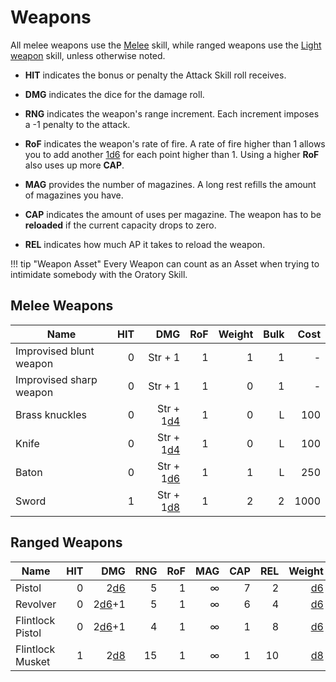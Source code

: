 
# Weapons

All melee weapons use the [Melee](/character/skills#melee) skill, while ranged
weapons use the [Light weapon](/character/skills#light-weapons) skill, unless
otherwise noted.

* **HIT** indicates the bonus or penalty the Attack Skill roll receives.

* **DMG** indicates the dice for the damage roll.

* **RNG** indicates the weapon's range increment. Each increment imposes a -1
  penalty to the attack.

* **RoF** indicates the weapon's rate of fire. A rate of fire higher than 1
  allows you to add another [1d6](#d6) for each point higher than 1. Using a
  higher **RoF** also uses up more **CAP**.

* **MAG** provides the number of magazines. A long rest refills the amount of
  magazines you have.

* **CAP** indicates the amount of uses per magazine. The weapon has to be
  **reloaded** if the current capacity drops to zero.

* **REL** indicates how much AP it takes to reload the weapon.

!!! tip "Weapon Asset"
    Every Weapon can count as an Asset when trying to intimidate somebody with
    the Oratory Skill.

## Melee Weapons

| Name                    |  HIT |              DMG |  RoF | Weight | Bulk | Cost |
| ----------------------- | ---: | ---------------: | ---: | -----: | ---: | ---: |
| Improvised blunt weapon |    0 |          Str + 1 |    1 |      1 |    1 |    - |
| Improvised sharp weapon |    0 |          Str + 1 |    1 |      0 |    1 |    - |
| Brass knuckles          |    0 | Str + 1[d4](#d4) |    1 |      0 |    L |  100 |
| Knife                   |    0 | Str + 1[d4](#d4) |    1 |      0 |    L |  100 |
| Baton                   |    0 | Str + 1[d6](#d6) |    1 |      1 |    L |  250 |
| Sword                   |    1 | Str + 1[d8](#d8) |    1 |      2 |    2 | 1000 |

## Ranged Weapons

| Name             |  HIT |          DMG |  RNG |  RoF |  MAG |  CAP |  REL |    Weight | Bulk | Cost |
| ---------------- | ---: | -----------: | ---: | ---: | ---: | ---: | ---: | --------: | ---: | ---: |
| Pistol           |    0 |   2[d6](#d6) |    5 |    1 |    ∞ |    7 |    2 | [d6](#d6) |    1 | 1000 |
| Revolver         |    0 | 2[d6](#d6)+1 |    5 |    1 |    ∞ |    6 |    4 | [d6](#d6) |    1 |  750 |
| Flintlock Pistol |    0 | 2[d6](#d6)+1 |    4 |    1 |    ∞ |    1 |    8 | [d6](#d6) |    1 |  500 |
| Flintlock Musket |    1 |   2[d8](#d8) |   15 |    1 |    ∞ |    1 |   10 | [d8](#d8) |    2 | 1000 |

